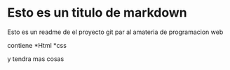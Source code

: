 # Esto es un titulo de markdown

Esto es un readme de el proyecto git par al amateria de programacion web

contiene 
*Html
*css

y tendra mas cosas 

